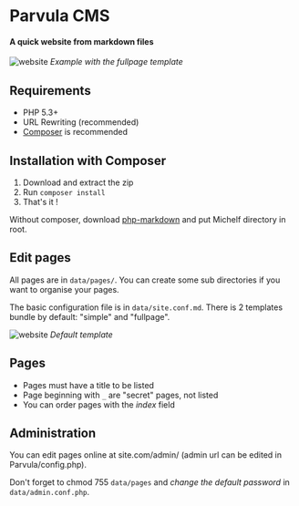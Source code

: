 Parvula CMS
===========

#### A quick website from markdown files

![website](http://i.imgur.com/jO3KwHI.png)
*Example with the fullpage template*

Requirements
------------
* PHP 5.3+
* URL Rewriting (recommended)
* [Composer](http://getcomposer.org/) is recommended

Installation with Composer
--------------------------
1. Download and extract the zip
2. Run `composer install`
3. That's it !

Without composer, download [php-markdown](http://michelf.ca/projects/php-markdown/) and put Michelf directory in root.


Edit pages
----------
All pages are in `data/pages/`. You can create some sub directories if you want to organise your pages.

The basic configuration file is in `data/site.conf.md`. There is 2 templates bundle by default: "simple" and "fullpage".

![website](http://i.imgur.com/pcShKqy.png)
*Default template*


Pages
-----
* Pages must have a title to be listed
* Page beginning with `_` are "secret" pages, not listed
* You can order pages with the *index* field


Administration
--------------
You can edit pages online at site.com/admin/ (admin url can be edited in Parvula/config.php).

Don't forget to chmod 755 `data/pages` and *change the default password* in `data/admin.conf.php`.
